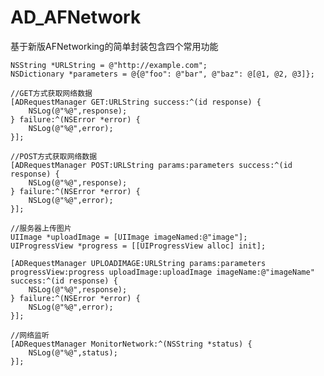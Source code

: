 # AD_AFNetwork
基于新版AFNetworking的简单封装包含四个常用功能

    NSString *URLString = @"http://example.com";
    NSDictionary *parameters = @{@"foo": @"bar", @"baz": @[@1, @2, @3]};
    
    //GET方式获取网络数据
    [ADRequestManager GET:URLString success:^(id response) {
        NSLog(@"%@",response);
    } failure:^(NSError *error) {
        NSLog(@"%@",error);
    }];
    
    //POST方式获取网络数据
    [ADRequestManager POST:URLString params:parameters success:^(id response) {
        NSLog(@"%@",response);
    } failure:^(NSError *error) {
        NSLog(@"%@",error);
    }];
    
    //服务器上传图片
    UIImage *uploadImage = [UIImage imageNamed:@"image"];
    UIProgressView *progress = [[UIProgressView alloc] init];
    
    [ADRequestManager UPLOADIMAGE:URLString params:parameters progressView:progress uploadImage:uploadImage imageName:@"imageName" success:^(id response) {
        NSLog(@"%@",response);
    } failure:^(NSError *error) {
        NSLog(@"%@",error);
    }];
    
    //网络监听
    [ADRequestManager MonitorNetwork:^(NSString *status) {
        NSLog(@"%@",status);
    }];
